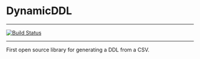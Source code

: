 # DynamicDDL

---

[![Build Status](https://travis-ci.org/BlickLabs/DynamicDDL.svg?branch=master)](https://travis-ci.org/BlickLabs/DynamicDDL)

---

First open source library for generating a DDL from a CSV. 
